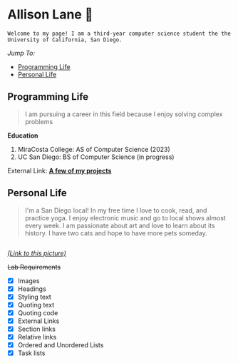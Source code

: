 # Allison Lane 🌸

```
Welcome to my page! I am a third-year computer science student the the University of California, San Diego.
```

_Jump To:_
- [Programming Life](#programming-life)
- [Personal Life](#personal-life)


## Programming Life

> I am pursuing a career in this field because I enjoy solving complex problems

**Education**
1. MiraCosta College: AS of Computer Science (2023)
2. UC San Diego: BS of Computer Science (in progress)

External Link: **[A few of my projects](https://github.com/a4lane/Projects/tree/main)**


## Personal Life

> I'm a San Diego local!
> In my free time I love to cook, read, and practice yoga.
> I enjoy electronic music and go to local shows almost every week.
> I am passionate about art and love to learn about its history.
> I have two cats and hope to have more pets someday.


 
![<img src="/misc/cats.png" width="250" height="300" />](misc/cats.png)

_[(Link to this picture)](misc/cats.png)_




  
~~Lab Requirements~~
- [x] Images
- [x] Headings
- [x] Styling text
- [x] Quoting text
- [x] Quoting code
- [x] External Links
- [x] Section links
- [x] Relative links 
- [x] Ordered and Unordered Lists
- [x] Task lists
